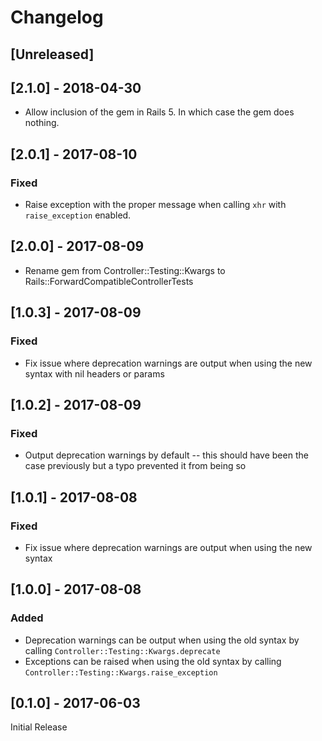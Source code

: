 # Changelog

## [Unreleased]

## [2.1.0] - 2018-04-30

- Allow inclusion of the gem in Rails 5. In which case the gem does nothing.

## [2.0.1] - 2017-08-10

### Fixed

- Raise exception with the proper message when calling `xhr` with
  `raise_exception` enabled.

## [2.0.0] - 2017-08-09

- Rename gem from Controller::Testing::Kwargs to Rails::ForwardCompatibleControllerTests

## [1.0.3] - 2017-08-09

### Fixed

- Fix issue where deprecation warnings are output when using the new syntax with nil headers or
  params

## [1.0.2] - 2017-08-09

### Fixed

- Output deprecation warnings by default -- this should have been the case previously
  but a typo prevented it from being so


## [1.0.1] - 2017-08-08

### Fixed

- Fix issue where deprecation warnings are output when using the new syntax


## [1.0.0] - 2017-08-08

### Added

- Deprecation warnings can be output when using the old syntax by calling
  `Controller::Testing::Kwargs.deprecate`
- Exceptions can be raised when using the old syntax by calling
  `Controller::Testing::Kwargs.raise_exception`


## [0.1.0] - 2017-06-03

Initial Release
